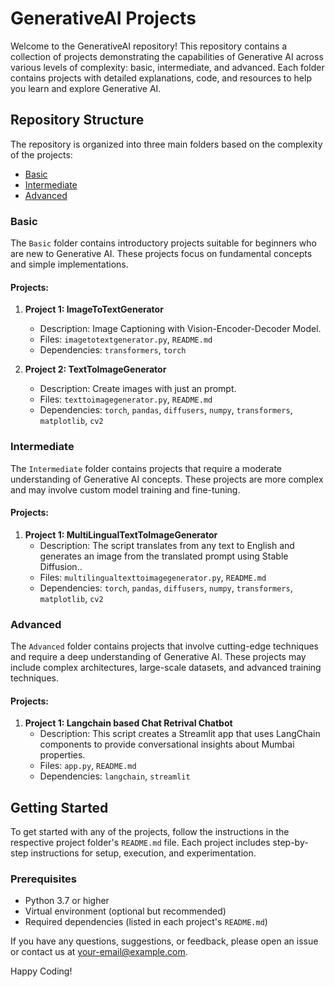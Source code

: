 # GenerativeAI Projects

Welcome to the GenerativeAI repository! This repository contains a collection of projects demonstrating the capabilities of Generative AI across various levels of complexity: basic, intermediate, and advanced. Each folder contains projects with detailed explanations, code, and resources to help you learn and explore Generative AI.

## Repository Structure

The repository is organized into three main folders based on the complexity of the projects:

- [Basic](#basic)
- [Intermediate](#intermediate)
- [Advanced](#advanced)

### Basic

The `Basic` folder contains introductory projects suitable for beginners who are new to Generative AI. These projects focus on fundamental concepts and simple implementations.

#### Projects:
1. **Project 1: ImageToTextGenerator**
   - Description: Image Captioning with Vision-Encoder-Decoder Model.
   - Files: `imagetotextgenerator.py`, `README.md`
   - Dependencies: `transformers`, `torch`

2. **Project 2: TextToImageGenerator**
   - Description: Create images with just an prompt.
   - Files: `texttoimagegenerator.py`, `README.md`
   - Dependencies: `torch`, `pandas`, `diffusers`, `numpy`, `transformers`, `matplotlib`, `cv2`

### Intermediate

The `Intermediate` folder contains projects that require a moderate understanding of Generative AI concepts. These projects are more complex and may involve custom model training and fine-tuning.

#### Projects:
1. **Project 1: MultiLingualTextToImageGenerator**
   - Description: The script translates from any text to English and generates an image from the translated prompt using Stable Diffusion..
   - Files: `multilingualtexttoimagegenerator.py`, `README.md`
   - Dependencies: `torch`, `pandas`, `diffusers`, `numpy`, `transformers`, `matplotlib`, `cv2`

### Advanced

The `Advanced` folder contains projects that involve cutting-edge techniques and require a deep understanding of Generative AI. These projects may include complex architectures, large-scale datasets, and advanced training techniques.

#### Projects:
1. **Project 1: Langchain based Chat Retrival Chatbot**
   - Description: This script creates a Streamlit app that uses LangChain components to provide conversational insights about Mumbai properties.
   - Files: `app.py`, `README.md`
   - Dependencies: `langchain`, `streamlit`

## Getting Started

To get started with any of the projects, follow the instructions in the respective project folder's `README.md` file. Each project includes step-by-step instructions for setup, execution, and experimentation.

### Prerequisites

- Python 3.7 or higher
- Virtual environment (optional but recommended)
- Required dependencies (listed in each project's `README.md`)

If you have any questions, suggestions, or feedback, please open an issue or contact us at your-email@example.com.

Happy Coding!

